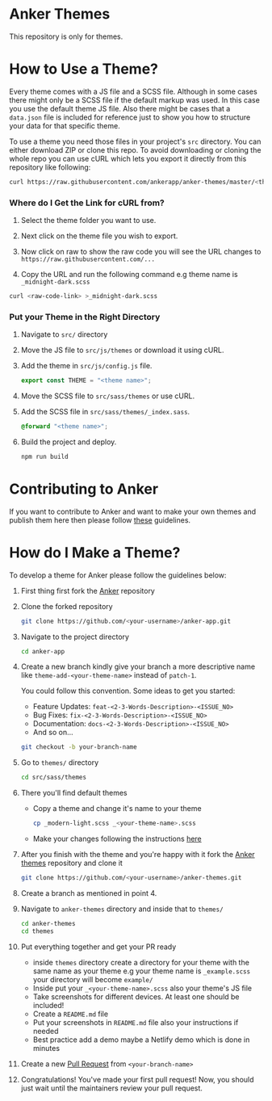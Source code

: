 # Anker Themes
This repository is only for themes.

# How to Use a Theme?
Every theme comes with a JS file and a SCSS file. Although in some cases there
might only be a SCSS file if the default markup was used. In this case you use
the default theme JS file. Also there might be cases that a `data.json` file is
included for reference just to show you how to structure your data for that
specific theme.

To use a theme you need those files in your project's `src` directory. You can
either download ZIP or clone this repo. To avoid downloading or cloning the whole
repo you can use cURL which lets you export it directly from this repository like
following:

```bash
curl https://raw.githubusercontent.com/ankerapp/anker-themes/master/<theme-name>/_<theme-name>.scss >_<theme-name>.scss
```

### Where do I Get the Link for cURL from?
1. Select the theme folder you want to use.

2. Next click on the theme file you wish to export.

3. Now click on raw to show the raw code you will see the URL changes to
   `https://raw.githubusercontent.com/...`

4. Copy the URL and run the following command e.g theme name is
   `_midnight-dark.scss`
```bash
curl <raw-code-link> >_midnight-dark.scss
```

### Put your Theme in the Right Directory
1. Navigate to `src/` directory

2. Move the JS file to `src/js/themes` or download it using cURL.

3. Add the theme in `src/js/config.js` file.

    ```javascript
    export const THEME = "<theme name>";
    ```
4. Move the SCSS file to `src/sass/themes` or use cURL.

5. Add the SCSS file in `src/sass/themes/_index.sass`.

    ```scss
    @forward "<theme name>";
    ```
6. Build the project and deploy.
    ```bash
    npm run build
    ```

# Contributing to Anker
If you want to contribute to Anker and want to make your own themes and
publish them here then please follow [these](https://github.com/0xkhan/anker-demo/blob/master/guides/CONTRIBUTING.md) guidelines.

# How do I Make a Theme?

To develop a theme for Anker please follow the guidelines below:

1. First thing first fork the [Anker](https://github.com/ankerapp/anker-app) repository

2. Clone the forked repository
    ```bash
    git clone https://github.com/<your-username>/anker-app.git
    ```

3. Navigate to the project directory
    ```bash
    cd anker-app
    ```

4. Create a new branch kindly give your branch a more descriptive name like
    `theme-add-<your-theme-name>` instead of `patch-1`.

    You could follow this convention. Some ideas to get you started:

    * Feature Updates: `feat-<2-3-Words-Description>-<ISSUE_NO>`
    * Bug Fixes: `fix-<2-3-Words-Description>-<ISSUE_NO>`
    * Documentation: `docs-<2-3-Words-Description>-<ISSUE_NO>`
    * And so on...

    ```bash
    git checkout -b your-branch-name
    ```

5. Go to `themes/` directory
    ```bash
    cd src/sass/themes
    ```

6. There you'll find default themes
    * Copy a theme and change it's name to your theme
        ```bash
        cp _modern-light.scss _<your-theme-name>.scss
        ```
    * Make your changes following the instructions [here](https://github.com/ankerapp/anker-app#how)

7. After you finish with the theme and you're happy with it fork the [Anker
   themes](https://github.com/ankerapp/anker-themes) repository and clone it
    ```bash
    git clone https://github.com/<your-username>/anker-themes.git
    ```

8. Create a branch as mentioned in point 4.

9. Navigate to `anker-themes` directory and inside that to `themes/`
    ```bash
    cd anker-themes
    cd themes
    ```

10. Put everything together and get your PR ready
    * inside `themes` directory create a directory for your theme with the same
        name as your theme e.g your theme name is `_example.scss` your directory
        will become `example/`
    * Inside put your `_<your-theme-name>.scss` also your theme's JS file
    * Take screenshots for different devices. At least one should be included!
    * Create a `README.md` file
    * Put your screenshots in `README.md` file also your instructions if needed
    * Best practice add a demo maybe a Netlify demo which is done in minutes

11. Create a new [Pull Request](https://help.github.com/en/github/collaborating-with-issues-and-pull-requests/creating-a-pull-request) from `<your-branch-name>`

12. Congratulations! You've made your first pull request! Now, you should just wait until the maintainers review your pull request.
